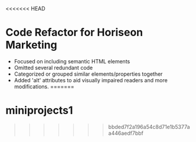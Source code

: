 <<<<<<< HEAD
# Code Refactor for Horiseon Marketing

- Focused on including semantic HTML elements
- Omitted several redundant code
- Categorized or grouped similar elements/properties together
- Added 'alt' attributes to aid visually impaired readers and more modifications.
=======
# miniprojects1
>>>>>>> bbded7f2a196a54c8d71e1b5377aa446aedf7bbf
